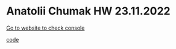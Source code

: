 # Anatolii Chumak HW 23.11.2022

[Go to website to check console](https://tolik4umak.github.io/TEL_RAN_PROF/FE/HW/11_NOV/test05__HW__23.11.2022/index.html)

[code](https://github.com/Tolik4umak/TEL_RAN_PROF/blob/main/FE/HW/11_NOV/test05__HW__23.11.2022/script.js)

